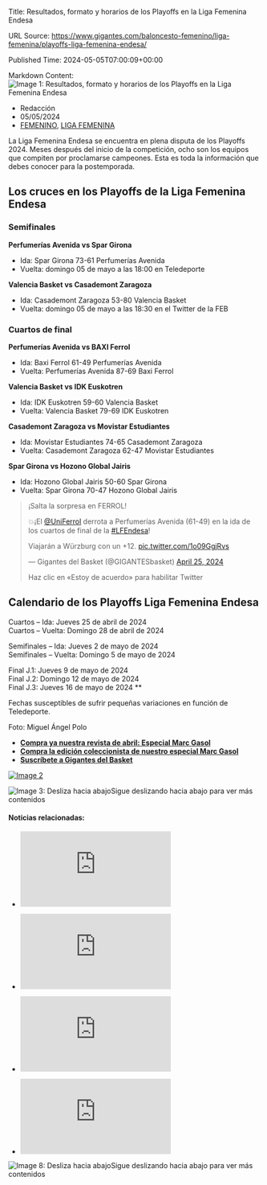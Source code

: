 Title: Resultados, formato y horarios de los Playoffs en la Liga Femenina Endesa

URL Source: https://www.gigantes.com/baloncesto-femenino/liga-femenina/playoffs-liga-femenina-endesa/

Published Time: 2024-05-05T07:00:09+00:00

Markdown Content:
![Image 1: Resultados, formato y horarios de los Playoffs en la Liga Femenina Endesa](https://www.gigantes.com/wp-content/uploads/2024/04/53685250870_1b8352dad7_k-2.jpg)

*   Redacción
*   05/05/2024
*   [FEMENINO](https://www.gigantes.com/baloncesto-femenino/"CortosdeFEMENINO"), [LIGA FEMENINA](https://www.gigantes.com/baloncesto-femenino/liga-femenina/"CortosdeLIGAFEMENINA")

La Liga Femenina Endesa se encuentra en plena disputa de los Playoffs 2024. Meses después del inicio de la competición, ocho son los equipos que compiten por proclamarse campeones. Esta es toda la información que debes conocer para la postemporada.

Los cruces en los Playoffs de la Liga Femenina Endesa
-----------------------------------------------------

### Semifinales

**Perfumerías Avenida vs Spar Girona**

*   Ida: Spar Girona 73-61 Perfumerías Avenida
*   Vuelta: domingo 05 de mayo a las 18:00 en Teledeporte

**Valencia Basket vs Casademont Zaragoza**

*   Ida: Casademont Zaragoza 53-80 Valencia Basket
*   Vuelta: domingo 05 de mayo a las 18:30 en el Twitter de la FEB

### Cuartos de final

**Perfumerías Avenida vs BAXI Ferrol**

*   Ida: Baxi Ferrol 61-49 Perfumerías Avenida
*   Vuelta: Perfumerías Avenida 87-69 Baxi Ferrol

**Valencia Basket vs IDK Euskotren**

*   Ida: IDK Euskotren 59-60 Valencia Basket
*   Vuelta: Valencia Basket 79-69 IDK Euskotren

**Casademont Zaragoza vs Movistar Estudiantes**

*   Ida: Movistar Estudiantes 74-65 Casademont Zaragoza
*   Vuelta: Casademont Zaragoza 62-47 Movistar Estudiantes

**Spar Girona vs Hozono Global Jairis**

*   Ida: Hozono Global Jairis 50-60 Spar Girona
*   Vuelta: Spar Girona 70-47 Hozono Global Jairis

> ¡Salta la sorpresa en FERROL!
> 
> 💥¡El [@UniFerrol](https://twitter.com/UniFerrol?ref_src=twsrc%5Etfw) derrota a Perfumerías Avenida (61-49) en la ida de los cuartos de final de la [#LFEndesa](https://twitter.com/hashtag/LFEndesa?src=hash&ref_src=twsrc%5Etfw)!
> 
> Viajarán a Würzburg con un +12. [pic.twitter.com/1o09GgjRvs](https://t.co/1o09GgjRvs)
> 
> — Gigantes del Basket (@GIGANTESbasket) [April 25, 2024](https://twitter.com/GIGANTESbasket/status/1783588654620750290?ref_src=twsrc%5Etfw)
> 
> Haz clic en «Estoy de acuerdo» para habilitar Twitter 

Calendario de los Playoffs Liga Femenina Endesa
-----------------------------------------------

Cuartos – Ida: Jueves 25 de abril de 2024  
Cuartos – Vuelta: Domingo 28 de abril de 2024

Semifinales – Ida: Jueves 2 de mayo de 2024  
Semifinales – Vuelta: Domingo 5 de mayo de 2024

Final J.1: Jueves 9 de mayo de 2024  
Final J.2: Domingo 12 de mayo de 2024  
Final J.3: Jueves 16 de mayo de 2024 \*\*

Fechas susceptibles de sufrir pequeñas variaciones en función de Teledeporte.

Foto: Miguel Ángel Polo

*   [**Compra ya nuestra revista de abril: Especial Marc Gasol**](https://www.gigantes.com/tienda/hemeroteca/marc-gasol-unico-no-1-543-abril-2024/)
*   [**Compra la edición coleccionista de nuestro especial Marc Gasol**](https://www.gigantes.com/tienda/revistas-especiales/especial-marc-gasol-edicion-numerada-no-1-543-abril-2024-reserva/)
*   **[Suscríbete a Gigantes del Basket](https://www.gigantes.com/tienda/suscripciones)**

[![Image 2](https://www.gigantes.com/wp-content/uploads/2024/03/INSTAGRAM-3-copia.jpg)](https://www.gigantes.com/tienda/ultimos-numeros/)

![Image 3: Desliza hacia abajo](https://www.gigantes.com/wp-content/uploads/2024/01/mano.png)Sigue deslizando hacia abajo para ver más contenidos

#### Noticias relacionadas:

*   [![Image 4: Joventut Badalona gana en Estepona y asciende a la Liga Femenina Endesa](https://www.gigantes.com/wp-content/plugins/igit-related-posts-with-thumb-images-after-posts/timthumb.php?src=/wp-content/uploads/2024/05/GM1fsZjXUAA5Ew2-130x130.jpg&w=121&h=121&zc=0)](https://www.gigantes.com/baloncesto-femenino/lf-challenge/joventut-badalona-ascenso-lf-endesa/)

*   [![Image 5: El Spar Girona da el primer golpe en las semis frente a Avenida](https://www.gigantes.com/wp-content/plugins/igit-related-posts-with-thumb-images-after-posts/timthumb.php?src=/wp-content/uploads/2024/05/GMmWULDWQAApqMt-130x130.jpg&w=121&h=121&zc=0)](https://www.gigantes.com/baloncesto-femenino/liga-femenina/spar-girona-victoria-ida-semis/)

*   [![Image 6: Entrevista a Lino López: temporada en Ferrol, salto desde LF Challenge, scouting NCAA...](https://www.gigantes.com/wp-content/plugins/igit-related-posts-with-thumb-images-after-posts/timthumb.php?src=/wp-content/uploads/2024/05/53550117329_6d193710f0_k-2-130x130.jpg&w=121&h=121&zc=0)](https://www.gigantes.com/baloncesto-femenino/liga-femenina/entrevista-lino-lopez-ferrol/)

*   [![Image 7: Alarma en los Celtics ante la lesión de Kristaps Porzingis ante los Heat](https://www.gigantes.com/wp-content/plugins/igit-related-posts-with-thumb-images-after-posts/timthumb.php?src=/wp-content/uploads/2024/02/GettyImages-2031773804-e1708913416932-130x130.jpg&w=121&h=121&zc=0)](https://www.gigantes.com/nba/kristaps-porzingis-lesion-boston-celtics/)


![Image 8: Desliza hacia abajo](https://www.gigantes.com/wp-content/uploads/2024/01/mano.png)Sigue deslizando hacia abajo para ver más contenidos
